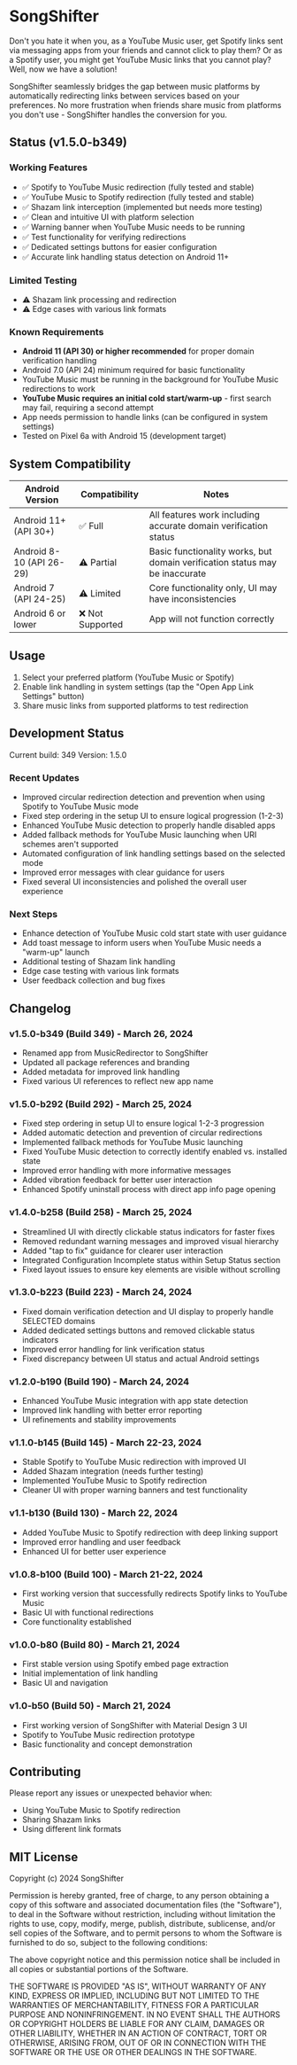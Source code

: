 # SongShifter

Don't you hate it when you, as a YouTube Music user, get Spotify links sent via messaging apps from your friends and cannot click to play them? Or as a Spotify user, you might get YouTube Music links that you cannot play? Well, now we have a solution!

SongShifter seamlessly bridges the gap between music platforms by automatically redirecting links between services based on your preferences. No more frustration when friends share music from platforms you don't use - SongShifter handles the conversion for you.

## Status (v1.5.0-b349)

### Working Features
- ✅ Spotify to YouTube Music redirection (fully tested and stable)
- ✅ YouTube Music to Spotify redirection (fully tested and stable)
- ✅ Shazam link interception (implemented but needs more testing)
- ✅ Clean and intuitive UI with platform selection
- ✅ Warning banner when YouTube Music needs to be running
- ✅ Test functionality for verifying redirections
- ✅ Dedicated settings buttons for easier configuration
- ✅ Accurate link handling status detection on Android 11+

### Limited Testing
- ⚠️ Shazam link processing and redirection
- ⚠️ Edge cases with various link formats

### Known Requirements
- **Android 11 (API 30) or higher recommended** for proper domain verification handling
- Android 7.0 (API 24) minimum required for basic functionality
- YouTube Music must be running in the background for YouTube Music redirections to work
- **YouTube Music requires an initial cold start/warm-up** - first search may fail, requiring a second attempt
- App needs permission to handle links (can be configured in system settings)
- Tested on Pixel 6a with Android 15 (development target)

## System Compatibility
| Android Version | Compatibility | Notes |
|-----------------|---------------|-------|
| Android 11+ (API 30+) | ✅ Full | All features work including accurate domain verification status |
| Android 8-10 (API 26-29) | ⚠️ Partial | Basic functionality works, but domain verification status may be inaccurate |
| Android 7 (API 24-25) | ⚠️ Limited | Core functionality only, UI may have inconsistencies |
| Android 6 or lower | ❌ Not Supported | App will not function correctly |

## Usage

1. Select your preferred platform (YouTube Music or Spotify)
2. Enable link handling in system settings (tap the "Open App Link Settings" button)
3. Share music links from supported platforms to test redirection

## Development Status

Current build: 349
Version: 1.5.0

### Recent Updates
- Improved circular redirection detection and prevention when using Spotify to YouTube Music mode
- Fixed step ordering in the setup UI to ensure logical progression (1-2-3)
- Enhanced YouTube Music detection to properly handle disabled apps
- Added fallback methods for YouTube Music launching when URI schemes aren't supported
- Automated configuration of link handling settings based on the selected mode
- Improved error messages with clear guidance for users
- Fixed several UI inconsistencies and polished the overall user experience

### Next Steps
- Enhance detection of YouTube Music cold start state with user guidance
- Add toast message to inform users when YouTube Music needs a "warm-up" launch
- Additional testing of Shazam link handling
- Edge case testing with various link formats
- User feedback collection and bug fixes

## Changelog

### v1.5.0-b349 (Build 349) - March 26, 2024
- Renamed app from MusicRedirector to SongShifter
- Updated all package references and branding
- Added metadata for improved link handling
- Fixed various UI references to reflect new app name

### v1.5.0-b292 (Build 292) - March 25, 2024
- Fixed step ordering in setup UI to ensure logical 1-2-3 progression
- Added automatic detection and prevention of circular redirections
- Implemented fallback methods for YouTube Music launching
- Fixed YouTube Music detection to correctly identify enabled vs. installed state
- Improved error handling with more informative messages
- Added vibration feedback for better user interaction
- Enhanced Spotify uninstall process with direct app info page opening

### v1.4.0-b258 (Build 258) - March 25, 2024
- Streamlined UI with directly clickable status indicators for faster fixes
- Removed redundant warning messages and improved visual hierarchy
- Added "tap to fix" guidance for clearer user interaction
- Integrated Configuration Incomplete status within Setup Status section
- Fixed layout issues to ensure key elements are visible without scrolling

### v1.3.0-b223 (Build 223) - March 24, 2024
- Fixed domain verification detection and UI display to properly handle SELECTED domains
- Added dedicated settings buttons and removed clickable status indicators
- Improved error handling for link verification status
- Fixed discrepancy between UI status and actual Android settings

### v1.2.0-b190 (Build 190) - March 24, 2024
- Enhanced YouTube Music integration with app state detection
- Improved link handling with better error reporting
- UI refinements and stability improvements

### v1.1.0-b145 (Build 145) - March 22-23, 2024
- Stable Spotify to YouTube Music redirection with improved UI
- Added Shazam integration (needs further testing)
- Implemented YouTube Music to Spotify redirection
- Cleaner UI with proper warning banners and test functionality

### v1.1-b130 (Build 130) - March 22, 2024
- Added YouTube Music to Spotify redirection with deep linking support
- Improved error handling and user feedback
- Enhanced UI for better user experience

### v1.0.8-b100 (Build 100) - March 21-22, 2024
- First working version that successfully redirects Spotify links to YouTube Music
- Basic UI with functional redirections
- Core functionality established

### v1.0.0-b80 (Build 80) - March 21, 2024
- First stable version using Spotify embed page extraction
- Initial implementation of link handling
- Basic UI and navigation

### v1.0-b50 (Build 50) - March 21, 2024
- First working version of SongShifter with Material Design 3 UI
- Spotify to YouTube Music redirection prototype
- Basic functionality and concept demonstration

## Contributing

Please report any issues or unexpected behavior when:
- Using YouTube Music to Spotify redirection
- Sharing Shazam links
- Using different link formats

##  MIT License

Copyright (c) 2024 SongShifter

Permission is hereby granted, free of charge, to any person obtaining a copy of this software and 
associated documentation files (the "Software"), to deal in the Software without restriction, 
including without limitation the rights to use, copy, modify, merge, publish, distribute, sublicense, 
and/or sell copies of the Software, and to permit persons to whom the Software is furnished to do so, 
subject to the following conditions:

The above copyright notice and this permission notice shall be included in all copies or substantial 
portions of the Software.

THE SOFTWARE IS PROVIDED "AS IS", WITHOUT WARRANTY OF ANY KIND, EXPRESS OR IMPLIED, INCLUDING BUT 
NOT LIMITED TO THE WARRANTIES OF MERCHANTABILITY, FITNESS FOR A PARTICULAR PURPOSE AND NONINFRINGEMENT. 
IN NO EVENT SHALL THE AUTHORS OR COPYRIGHT HOLDERS BE LIABLE FOR ANY CLAIM, DAMAGES OR OTHER LIABILITY, 
WHETHER IN AN ACTION OF CONTRACT, TORT OR OTHERWISE, ARISING FROM, OUT OF OR IN CONNECTION WITH THE 
SOFTWARE OR THE USE OR OTHER DEALINGS IN THE SOFTWARE.
